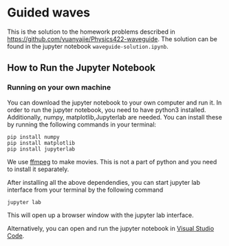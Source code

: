 # Guided waves

This is the solution to the homework problems described in <https://github.com/yuanyajie/Physics422-waveguide>. The solution can be found in the jupyter notebook `waveguide-solution.ipynb`.

## How to Run the Jupyter Notebook

### Running on your own machine

You can download the jupyter notebook to your own computer and run it. In order to run the jupyter notebook, you need to have python3 installed. Additionally, numpy, matplotlib,Jupyterlab are needed. You can install these by running the following commands in your terminal:

    pip install numpy
    pip install matplotlib
    pip install jupyterlab

We use [ffmpeg](https://ffmpeg.org/) to make movies. This is not a part of python and you need to install it separately.

After installing all the above dependendies, you can start jupyter lab interface from your terminal by the following command

    jupyter lab

This will open up a browser window with the jupyter lab interface.

Alternatively, you can open and run the jupyter notebook in [Visual Studio Code](https://code.visualstudio.com/).


